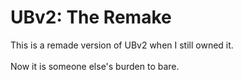 # UBv2: The Remake
This is a remade version of UBv2 when I still owned it.
<br><br>
Now it is someone else's burden to bare.

